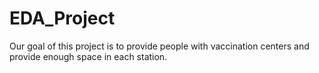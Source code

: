 # EDA_Project
Our goal of this project is to provide people with vaccination centers and provide enough space in each station.

